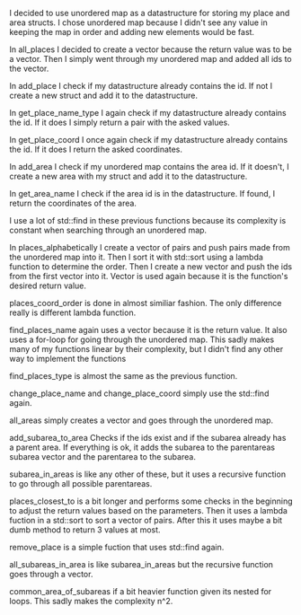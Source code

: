 I decided to use unordered map as a datastructure for storing my place and area structs. I chose unordered map because I didn't see any value in keeping the map in order and adding new elements would be fast. 

In all_places I decided to create a vector because the return value was to be a vector. Then I simply went through my unordered map and added all ids to the vector.

In add_place I check if my datastructure already contains the id. If not I create a new struct and add it to the datastructure.

In get_place_name_type I again check if my datastructure already contains the id. If it does I simply return a pair with the asked values.

In get_place_coord I once again check if my datastructure already contains the id. If it does I return the asked coordinates.

In add_area I check if my unordered map contains the area id. If it doesn't, I create a new area with my struct and add it to the datastructure.

In get_area_name I check if the area id is in the datastructure. If found, I return the coordinates of the area.

I use a lot of std::find in these previous functions because its complexity is constant when searching through an unordered map.

In places_alphabetically I create a vector of pairs and push pairs made from the unordered map into it. Then I sort it with std::sort using a lambda function to determine the order.
Then I create a new vector and push the ids from the first vector into it. Vector is used again because it is the function's desired return value.

places_coord_order is done in almost similiar fashion. The only difference really is different lambda function.

find_places_name again uses a vector because it is the return value. It also uses a for-loop for going through the unordered map. This sadly makes many of my functions linear by their complexity, but I didn't find any other way to implement the functions

find_places_type is almost the same as the previous function.

change_place_name and change_place_coord simply use the std::find again.

all_areas simply creates a vector and goes through the unordered map.

add_subarea_to_area Checks if the ids exist and if the subarea already has a parent area. If everything is ok, it adds the subarea to the parentareas subarea vector and the parentarea to the subarea. 

subarea_in_areas is like any other of these, but it uses a recursive function to go through all possible parentareas.

places_closest_to is a bit longer and performs some checks in the beginning to adjust the return values based on the parameters. Then it uses a lambda fuction in a std::sort to sort a vector of pairs.
After this it uses maybe a bit dumb method to return 3 values at most.

remove_place is a simple fuction that uses std::find again.

all_subareas_in_area is like subarea_in_areas but the recursive function goes through a vector.

common_area_of_subareas if a bit heavier function given its nested for loops. This sadly makes the complexity n^2.